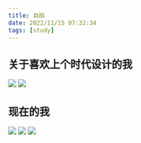 ```yaml
---
title: 自拍
date: 2022/11/15 07:32:34
tags: [study]
---
```


## 关于喜欢上个时代设计的我
![](https://blog-alan.oss-cn-hangzhou.aliyuncs.com/hexo_blog/my/IMG_0086.JPG)
![](https://blog-alan.oss-cn-hangzhou.aliyuncs.com/hexo_blog/my/IMG_0088.JPG)

## 现在的我
![](https://blog-alan.oss-cn-hangzhou.aliyuncs.com/hexo_blog/my/IMG_0162.jpeg)
![](https://blog-alan.oss-cn-hangzhou.aliyuncs.com/hexo_blog/my/IMG_0826.jpeg)
![](https://blog-alan.oss-cn-hangzhou.aliyuncs.com/hexo_blog/my/WechatIMG64.jpeg)